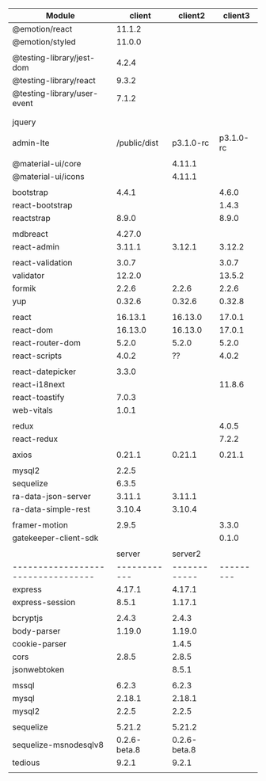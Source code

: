 | Module                           |client      |client2     |client3  |
|----------------------------------|------------|------------|---------|
|@emotion/react                    |11.1.2      |            |         |
|@emotion/styled                   |11.0.0      |            |         |
|                                  |            |            |         |
|@testing-library/jest-dom         |4.2.4       |            |         |
|@testing-library/react            |9.3.2       |            |         |
|@testing-library/user-event       |7.1.2       |            |         |
|                                  |            |            |         |
|                                  |            |            |         |
| jquery                           |            |            |         |
|                                  |            |            |         |
|admin-lte                      | /public/dist  |p3.1.0-rc   |p3.1.0-rc|    also cdn:
|                                  |            |            |         |
|@material-ui/core                 |            |4.11.1      |         |
|@material-ui/icons                |            |4.11.1      |         |
|                                  |            |            |         |
|bootstrap                         |4.4.1       |            |4.6.0    |
|react-bootstrap                   |            |            |1.4.3    |
|reactstrap                        |8.9.0       |            |8.9.0    |
|                                  |            |            |         |
|mdbreact                          |4.27.0      |            |         |   /_3/INSTs/mdbreact-4.27.0.tgz
|react-admin                       |3.11.1      |3.12.1      |3.12.2   |
|                                  |            |            |         |
|react-validation                  |3.0.7       |            |3.0.7    |
|validator                         |12.2.0      |            |13.5.2   |
|formik                            |2.2.6       |2.2.6       |2.2.6    |
|yup                               |0.32.6      |0.32.6      |0.32.8   |
|                                  |            |            |         |
|react                             |16.13.1     |16.13.0     |17.0.1   |
|react-dom                         |16.13.0     |16.13.0     |17.0.1   |
|react-router-dom                  |5.2.0       |5.2.0       |5.2.0    |
|react-scripts                     |4.0.2       |??          |4.0.2    |
|                                  |            |            |         |
|react-datepicker                  |3.3.0       |            |         |
|react-i18next                     |            |            |11.8.6   |
|react-toastify                    |7.0.3       |            |         |
|web-vitals                        |1.0.1       |            |         |
|                                  |            |            |         |
|redux                             |            |            |4.0.5    |
|react-redux                       |            |            |7.2.2    |
|                                  |            |            |         |
|axios                             |0.21.1      |0.21.1      |0.21.1   |
|                                  |            |            |         |
|mysql2                            |2.2.5       |            |         |
|sequelize                         |6.3.5       |            |         |
|ra-data-json-server               |3.11.1      |3.11.1      |         |
|ra-data-simple-rest               |3.10.4      |3.10.4      |         |
|                                  |            |            |         |
|framer-motion                     |2.9.5       |            |3.3.0    |
|gatekeeper-client-sdk             |            |            |0.1.0    |
|                                  |            |            |         |
|                                  | server     |server2     |         |
|----------------------------------|------------|------------|---------|
|express                           |4.17.1      |4.17.1      |         |
|express-session                   |8.5.1       |1.17.1      |         |
|                                  |            |            |         |
|bcryptjs                          |2.4.3       |2.4.3       |         |
|body-parser                       |1.19.0      |1.19.0      |         |
|cookie-parser                     |            |1.4.5       |         |
|cors                              |2.8.5       |2.8.5       |         |
|jsonwebtoken                      |            |8.5.1       |         |
|                                  |            |            |         |
|mssql                             |6.2.3       |6.2.3       |         |
|mysql                             |2.18.1      |2.18.1      |         |
|mysql2                            |2.2.5       |2.2.5       |         |
|                                  |            |            |         |
|sequelize                         |5.21.2      |5.21.2      |         |
|sequelize-msnodesqlv8             |0.2.6-beta.8|0.2.6-beta.8|         |
|tedious                           |9.2.1       |9.2.1       |         |
|                                  |            |            |         |



